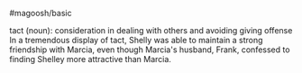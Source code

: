 #magoosh/basic

tact (noun): consideration in dealing with others and avoiding giving offense 
In a tremendous display of tact, Shelly was able to maintain a strong friendship with Marcia, even 
though Marcia's husband, Frank, confessed to finding Shelley more attractive than Marcia. 

